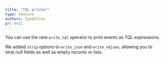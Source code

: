 ```yaml
---
title: "TQL printer"
type: feature
authors: IyeOnline
pr: 4921
---
```


You can use the new `write_tql` operator to print events as TQL expressions.

We added `strip` options to `write_json` and `write_ndjson`, allowing you to
strip null fields as well as empty records or lists.
